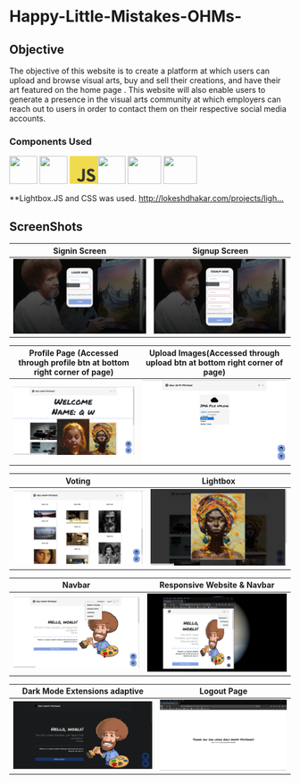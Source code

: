 # Happy-Little-Mistakes-OHMs-

## Objective
  
The objective of this website is to create a platform at which users can upload and browse visual arts, buy and sell their creations, and have their art featured on the home page . 
This website will also enable users to generate a presence in the visual arts community at which employers can reach out to users in order to contact them on their respective social media accounts.
  
 ### Components Used
 
 <img src="https://senotrix.co.uk/wp-content/uploads/2019/12/php.png" width=50px height=50px> <img src="https://p7.hiclipart.com/preview/185/866/361/html-web-design-scalable-vector-graphics-world-wide-web-markup-language-html5-icon-hd.jpg" width=50px height=50px> <img src="https://raw.githubusercontent.com/voodootikigod/logo.js/master/js.png" width=50px height=50px><img src="https://encrypted-tbn0.gstatic.com/images?q=tbn%3AANd9GcQdchhvHKz4hTH-_2XQFPMcScQ3LGeaMOuCDYkQxvn53W5FDKr9" width=50px height=50px> <img src="https://www.pikpng.com/pngl/m/418-4183657_my-sql-logo-png-mysql-icon-svg-transparent.png" width=60px height=50px>
 <img src="https://i.stack.imgur.com/dMXbE.png" width=60px height=50px>
 
 **Lightbox.JS and CSS was used. http://lokeshdhakar.com/projects/ligh…
 
## ScreenShots
  
 Signin Screen | Signup Screen
-------------------------|-------------------------
<img src="Images/signin.png">  | <img src="Images/signup.png">

Profile Page (Accessed through profile btn at bottom right corner of page) | Upload Images(Accessed through upload btn at bottom right corner of page)
-------------------------|-------------------------
<img src="Images/profile.png"> | <img src="Images/uploadimg.png">

Voting | Lightbox
-------------------------|-------------------------
<img src="Images/voting.png"> | <img src="Images/lightbox.png">

Navbar | Responsive Website & Navbar
-------------------------|-------------------------
<img src="Images/navbar.png"> | <img src="Images/responsivepg.png">

Dark Mode Extensions adaptive  | Logout Page
-------------------------|-------------------------
<img src="Images/drkmode.png"> | <img src="Images/logoutpg.png">
